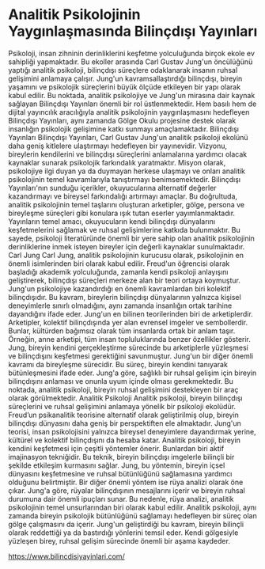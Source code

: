 # Analitik Psikolojinin Yaygınlaşmasında Bilinçdışı Yayınları
Psikoloji, insan zihninin derinliklerini keşfetme yolculuğunda birçok ekole ev sahipliği yapmaktadır. Bu ekoller arasında Carl Gustav Jung'un öncülüğünü yaptığı analitik psikoloji, bilinçdışı süreçlere odaklanarak insanın ruhsal gelişimini anlamaya çalışır. Jung'un kavramsallaştırdığı bilinçdışı, bireyin yaşamını ve psikolojik süreçlerini büyük ölçüde etkileyen bir yapı olarak kabul edilir. Bu noktada, analitik psikolojiye ve Jung'un mirasına dair kaynak sağlayan Bilinçdışı Yayınları önemli bir rol üstlenmektedir. Hem basılı hem de dijital yayıncılık aracılığıyla analitik psikolojinin yaygınlaşmasını hedefleyen Bilinçdışı Yayınları, aynı zamanda Gölge Okulu projesine destek olarak insanlığın psikolojik gelişimine katkı sunmayı amaçlamaktadır.
Bilinçdışı Yayınları
Bilinçdışı Yayınları, Carl Gustav Jung'un analitik psikoloji ekolünü daha geniş kitlelere ulaştırmayı hedefleyen bir yayınevidir. Vizyonu, bireylerin kendilerini ve bilinçdışı süreçlerini anlamalarına yardımcı olacak kaynaklar sunarak psikolojik farkındalık yaratmaktır. Misyon olarak, psikolojiye ilgi duyan ya da duymayan herkese ulaşmayı ve onları analitik psikolojinin temel kavramlarıyla tanıştırmayı benimsemektedir.
Bilinçdışı Yayınları'nın sunduğu içerikler, okuyucularına alternatif değerler kazandırmayı ve bireysel farkındalığı artırmayı amaçlar. Bu doğrultuda, analitik psikolojinin temel taşlarını oluşturan arketipler, gölge, persona ve bireyleşme süreçleri gibi konulara ışık tutan eserler yayımlanmaktadır. Yayınların temel amacı, okuyucuların kendi bilinçdışı dünyalarını keşfetmelerini sağlamak ve ruhsal gelişimlerine katkıda bulunmaktır. Bu sayede, psikoloji literatüründe önemli bir yere sahip olan analitik psikolojinin derinliklerine inmek isteyen bireyler için değerli kaynaklar sunulmaktadır.
Carl Jung
Carl Jung, analitik psikolojinin kurucusu olarak, psikolojinin en önemli isimlerinden biri olarak kabul edilir. Freud'un öğrencisi olarak başladığı akademik yolculuğunda, zamanla kendi psikoloji anlayışını geliştirerek, bilinçdışı süreçleri merkeze alan bir teori ortaya koymuştur. Jung'un psikolojiye kazandırdığı en önemli kavramlardan biri kolektif bilinçdışıdır. Bu kavram, bireylerin bilinçdışı dünyalarının yalnızca kişisel deneyimlerle sınırlı olmadığını, aynı zamanda insanlığın ortak tarihine dayandığını ifade eder.
Jung'un en bilinen teorilerinden biri de arketiplerdir. Arketipler, kolektif bilinçdışında yer alan evrensel imgeler ve sembollerdir. Bunlar, kültürden bağımsız olarak tüm insanlarda ortak bir anlam taşır. Örneğin, anne arketipi, tüm insan topluluklarında benzer özellikler gösterir. Jung, bireyin kendini gerçekleştirme sürecinde bu arketiplerle yüzleşmesi ve bilinçdışını keşfetmesi gerektiğini savunmuştur.
Jung'un bir diğer önemli kavramı da bireyleşme sürecidir. Bu süreç, bireyin kendini tanıyarak bütünleşmesini ifade eder. Jung'a göre, sağlıklı bir ruhsal gelişim için bireyin bilinçdışını anlaması ve onunla uyum içinde olması gerekmektedir. Bu noktada, analitik psikoloji, bireyin ruhsal gelişimini destekleyen bir araç olarak görülmektedir.
Analitik Psikoloji
Analitik psikoloji, bireyin bilinçdışı süreçlerini ve ruhsal gelişimini anlamaya yönelik bir psikoloji ekolüdür. Freud’un psikanalitik teorisine alternatif olarak geliştirilmiş olup, bireyin bilinçdışı dünyasını daha geniş bir perspektiften ele almaktadır. Jung'un teorisi, insan psikolojisini yalnızca bireysel deneyimlere dayandırmak yerine, kültürel ve kolektif bilinçdışını da hesaba katar.
Analitik psikoloji, bireyin kendini keşfetmesi için çeşitli yöntemler önerir. Bunlardan biri aktif imajinasyon tekniğidir. Bu teknik, bireyin bilinçdışı imgelerle bilinçli bir şekilde etkileşim kurmasını sağlar. Jung, bu yöntemin, bireyin içsel dünyasını keşfetmesine ve ruhsal bütünlüğünü sağlamasına yardımcı olduğunu belirtmiştir.
Bir diğer önemli yöntem ise rüya analizi olarak öne çıkar. Jung'a göre, rüyalar bilinçdışının mesajlarını içerir ve bireyin ruhsal durumuna dair önemli ipuçları sunar. Bu nedenle, rüya analizi, analitik psikolojinin temel unsurlarından biri olarak kabul edilir.
Analitik psikoloji, aynı zamanda bireyin psikolojik bütünlüğünü sağlamayı hedefleyen bir süreç olan gölge çalışmasını da içerir. Jung'un geliştirdiği bu kavram, bireyin bilinçli olarak reddettiği ya da bastırdığı yönlerini temsil eder. Kendi gölgesiyle yüzleşen birey, ruhsal gelişim sürecinde önemli bir aşama kaydeder.

https://www.bilincdisiyayinlari.com/
